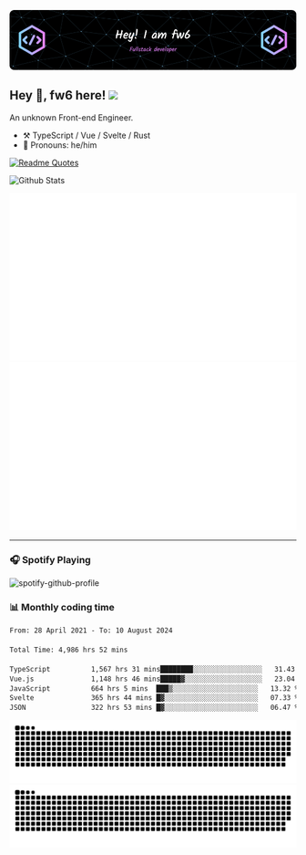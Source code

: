 ![Header](github-header-image.png)

## Hey 👋, fw6 here! <img src="https://github.githubassets.com/images/mona-whisper.gif" height="24" />


An unknown Front-end Engineer.

-   :hammer_and_pick: TypeScript / Vue / Svelte / Rust
-   :man: Pronouns: he/him


[![Readme Quotes](https://quotes-github-readme.vercel.app/api?type=horizontal&theme=algolia)](https://github.com/piyushsuthar/github-readme-quotes)



![Github Stats](https://github-readme-stats.vercel.app/api?username=fw6&bg_color=30,e96443,904e95&title_color=fff&text_color=fff)

![](https://raw.githubusercontent.com/fw6/github-stats-transparent/output/generated/overview.svg)
![](https://raw.githubusercontent.com/fw6/github-stats-transparent/output/generated/languages.svg)


---

### 🎧 Spotify Playing

<!-- ![spotify-github-profile](/img/default.svg) -->

![spotify-github-profile](https://spotify-github-profile.vercel.app/api/view.svg?uid=r6wn4hdvypv0lkzyrj0e0pjct&cover_image=true&theme=default&show_offline=true&background_color=9a10ad&interchange=true&bar_color_cover=true)



### :bar_chart: Monthly coding time 

<!--START_SECTION:waka-->

```txt
From: 28 April 2021 - To: 10 August 2024

Total Time: 4,986 hrs 52 mins

TypeScript          1,567 hrs 31 mins████████░░░░░░░░░░░░░░░░░   31.43 %
Vue.js              1,148 hrs 46 mins█████▓░░░░░░░░░░░░░░░░░░░   23.04 %
JavaScript          664 hrs 5 mins  ███▒░░░░░░░░░░░░░░░░░░░░░   13.32 %
Svelte              365 hrs 44 mins █▓░░░░░░░░░░░░░░░░░░░░░░░   07.33 %
JSON                322 hrs 53 mins █▓░░░░░░░░░░░░░░░░░░░░░░░   06.47 %
```

<!--END_SECTION:waka-->




![github contribution grid snake animation](https://raw.githubusercontent.com/platane/platane/output/github-contribution-grid-snake-dark.svg#gh-dark-mode-only)![github contribution grid snake animation](https://raw.githubusercontent.com/platane/platane/output/github-contribution-grid-snake.svg#gh-light-mode-only)
